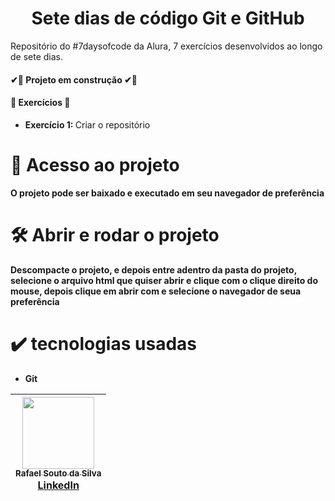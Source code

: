 <h1 align="center">Sete dias de código Git e GitHub</h1>
<p>Repositório do #7daysofcode da Alura, 7 exercícios desenvolvidos ao longo de sete dias.</p>
<h4>
  ✔🚧 Projeto em construção ✔🚧
</h4>
<h4>🔨 Exercícios 🔨 </h4>
<ul>
  <li><strong>Exercício 1: </strong>Criar o repositório</li>
</ul>

# 📁 Acesso ao projeto

**O projeto pode ser baixado e executado em seu navegador de preferência**

# 🛠️ Abrir e rodar o projeto

**Descompacte o projeto, e depois entre adentro da pasta do projeto, selecione o arquivo html que quiser abrir e clique com o clique direito do mouse, depois clique em abrir com e selecione o navegador de seua preferência**

# ✔️ tecnologias usadas
<ul>
  <li><strong>Git</strong></li>
</ul>

| [<img src="https://github.com/Rafael-a11y/SeteDiasDeCodigoProgramacao/assets/63820646/c4ef5e3f-3a75-4eab-93c5-2f4b38b9b275" width=115><br><sub>Rafael Souto da Silva</sub><br><a href="https://www.linkedin.com/in/rafael-souto-da-silva-920335211/" target="_blank">LinkedIn</a>](https://www.linkedin.com/in/rafael-souto-da-silva-920335211/) |
| :---: |

